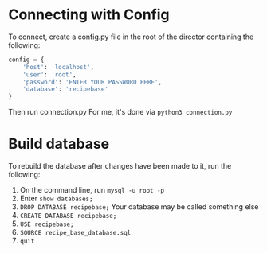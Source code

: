 # Connecting with Config

To connect, create a config.py file in the root of the director containing the following:

```python
config = {
    'host': 'localhost',
    'user': 'root',
    'password': 'ENTER YOUR PASSWORD HERE',
    'database': 'recipebase'
}
```

Then run connection.py
For me, it's done via `python3 connection.py`

# Build database

To rebuild the database after changes have been made to it, run the following:

1. On the command line, run `mysql -u root -p`
2. Enter `show databases;`
3. `DROP DATABASE recipebase;` Your database may be called something else
4. `CREATE DATABASE recipebase;`
5. `USE recipebase;`
6. `SOURCE recipe_base_database.sql`
7. `quit`
